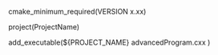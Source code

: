 cmake_minimum_required(VERSION x.xx)

project(ProjectName)

add_executable(${PROJECT_NAME} advancedProgram.cxx )
